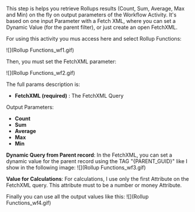 This step is helps you retrieve Rollups results (Count, Sum, Average, Max and Min) on the fly on output parameters of the Workflow Activity.
It's based on one input Parameter with a Fetch XML, where you can set a Dynamic Value (for the parent filter), or just create an open FetchXML.

For using this activity you mus access here and select Rollup Functions:

![](Rollup Functions_wf1.gif)

Then, you must set the FetchXML parameter:

![](Rollup Functions_wf2.gif)

The full params description is:
* **FetchXML (required)** : The FetchXML Query

Output Parameters:
* **Count**
* **Sum**
* **Average**
* **Max**
* **Min**


**Dynamic Query from Parent record**: In the FetchXML, you can set a dynamic value for the parent record using the TAG "{PARENT_GUID}" like I show in the following image:
![](Rollup Functions_wf3.gif)

**Value for Calculations**: For calculations, I use only the first Attribute on the FetchXML query. This attribute must to be a number or money Attribute.

Finally you can use all the output values like this:
![](Rollup Functions_wf4.gif)
